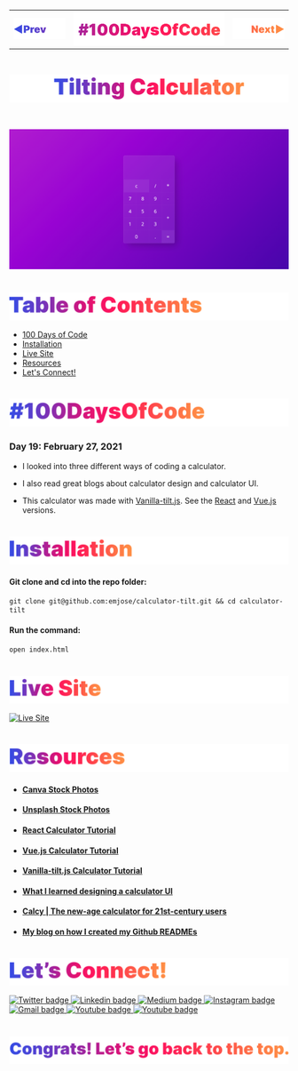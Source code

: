 <p id="header"><p>

<table><tr>
<td> <a href="https://github.com/emjose/calculator-react/#header"><img src="Assets/header-left.png" alt="previous" style="width: 200px;"/></a> </td>
<td> <a href="https://github.com/emjose/one-hundred/#header"><img src="Assets/header-center.png" alt="100 days of code" style="width: 580px;"/></a> </td>
<td> <a href="https://github.com/emjose/calculator-vuejs/#header"><img src="Assets/header-right.png" alt="next" style="width: 200px;"/></a> </td>
</tr></table>

<br>

<p id="project-title"><p>

<a href=#table-of-contents>![Tilting Calculator](Assets/inter-019-tilting-calculator.png)</a>

<br>

<a href="https://emjose.github.io/calculator-tilt/">![Tilting Calculator](Assets/preview-019-tilting-calculator.png)</a> 

#

<p id="table-of-contents"><p>

<a href=#table-of-contents>![Table of Contents](Assets/inter-toc.png)</a>  

- [100 Days of Code](#100days)
- [Installation](#installation) 
- [Live Site](#live-site)
- [Resources](#resources)
- [Let's Connect!](#lets-connect) 

#

<p id="100days"><p>

<a href=#100days>![#100DaysOfCode](Assets/inter-100hash.png)</a>  

### Day 19: February 27, 2021
- I looked into three different ways of coding a calculator.

- I also read great blogs about calculator design and calculator UI.
  
- This calculator was made with <a href="https://micku7zu.github.io/vanilla-tilt.js/">Vanilla-tilt.js</a>. See the <a href="https://github.com/emjose/calculator-react/#header">React</a> and <a href="https://github.com/emjose/calculator-vuejs/#header">Vue.js</a> versions.

#

<p id="installation"><p>

<a href=#installation>![Installation](Assets/inter-installation.png)</a>

#### Git clone and cd into the repo folder:
``` 
git clone git@github.com:emjose/calculator-tilt.git && cd calculator-tilt
```
#### Run the command:
```
open index.html
```

#

<p id="live-site"><p>

<a href="https://emjose.github.io/calculator-tilt/">![Live Site](Assets/inter-live-site.png)</a>  

<a href="https://emjose.github.io/calculator-tilt/">![Live Site](Assets/019-tilting.gif)</a>

#

<p id="resources"><p>

<a href=#resources>![Resources](Assets/inter-resources.png)</a>  

- #### [Canva Stock Photos](https://www.canva.com/photos/)

- #### [Unsplash Stock Photos](https://unsplash.com/)

- #### [React Calculator Tutorial](https://youtu.be/wOENJWPu23U)

- #### [Vue.js Calculator Tutorial](https://youtu.be/tsLVqYsL4Fo)

- #### [Vanilla-tilt.js Calculator Tutorial](https://youtu.be/NhcZh8Bwr30)

- #### [What I learned designing a calculator UI](https://medium.com/@kmerchant/what-i-learned-designing-a-calculator-ui-9358a3112445)
  
- #### [Calcy | The new-age calculator for 21st-century users](https://uxplanet.org/calcy-the-new-age-calculator-a-design-case-study-11f49559892b)

- #### [My blog on how I created my Github READMEs](https://emmanueljose.medium.com/readme-a-makeover-story-b9c7be37a6de?sk=7ae6623d365409d875753e4604e42ffd) 

#

<p id="lets-connect"><p>

<a href=#lets-connect>![Let's Connect!](Assets/inter-lets-connect.png)</a>

<p><a href="https://twitter.com/Emmanuel_Labor"><img src="https://img.shields.io/badge/twitter-%231DA1F2.svg?&style=for-the-badge&logo=twitter&logoColor=white" height=30 width=90 alt="Twitter badge"> <a href="https://www.linkedin.com/in/emmanuelpjose/"><img src="https://img.shields.io/badge/linkedin-%230064e7.svg?&style=for-the-badge&logo=linkedin&logoColor=white" height=30 width=90 alt="Linkedin badge"> <a href="https://emmanueljose.medium.com/"><img src="https://img.shields.io/badge/medium-%238700f5.svg?&style=for-the-badge&logo=medium&logoColor=white" height=30 width=90 alt="Medium badge"> <a href="https://www.instagram.com/emmanuel_jose/"><img src="https://img.shields.io/badge/instagram-%23ff0077.svg?&style=for-the-badge&logo=instagram&logoColor=white" height=30 width=90 alt="Instagram badge"> <a href="mailto:emjose@gmail.com"><img src="https://img.shields.io/badge/gmail-%23fd1745.svg?&style=for-the-badge&logo=gmail&logoColor=white" height=30 width=90 alt="Gmail badge"> <a href="https://www.youtube.com/channel/UCQdqFg-_J83jn9xJRd1W3tQ/videos"><img src="https://img.shields.io/badge/youtube-%23FF0000.svg?&style=for-the-badge&logo=youtube&logoColor=white" height=30 width=90 alt="Youtube badge"> <a href="https://github.com/emjose"><img src="https://img.shields.io/badge/github-%23ff8e44.svg?&style=for-the-badge&logo=github&logoColor=white" height=30 width=90 alt="Youtube badge"></p>

#

<a href=#header>![Back to Top](Assets/inter-congrats.png)</a>